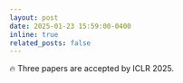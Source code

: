 ```yaml
---
layout: post
date: 2025-01-23 15:59:00-0400
inline: true
related_posts: false
---
```


:fire: Three papers are accepted by ICLR 2025.

